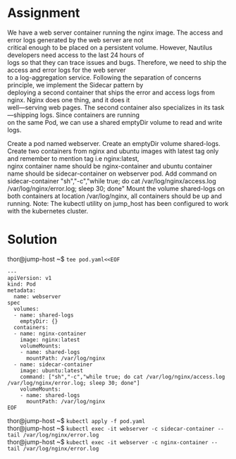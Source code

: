 # Assignment

We have a web server container running the nginx image. The access and error logs generated by the web server are not  
critical enough to be placed on a persistent volume. However, Nautilus developers need access to the last 24 hours of  
logs so that they can trace issues and bugs. Therefore, we need to ship the access and error logs for the web server  
to a log-aggregation service. Following the separation of concerns principle, we implement the Sidecar pattern by  
deploying a second container that ships the error and access logs from nginx. Nginx does one thing, and it does it  
well—serving web pages. The second container also specializes in its task—shipping logs. Since containers are running  
on the same Pod, we can use a shared emptyDir volume to read and write logs.

Create a pod named webserver.
Create an emptyDir volume shared-logs.
Create two containers from nginx and ubuntu images with latest tag only and remember to mention tag i.e nginx:latest,  
nginx container name should be nginx-container and ubuntu container name should be sidecar-container on webserver pod.
Add command on sidecar-container "sh","-c","while true; do cat /var/log/nginx/access.log /var/log/nginx/error.log; sleep 30; done"
Mount the volume shared-logs on both containers at location /var/log/nginx, all containers should be up and running.
Note: The kubectl utility on jump_host has been configured to work with the kubernetes cluster.

# Solution
thor@jump-host ~$ `tee pod.yaml<<EOF`
```
---
apiVersion: v1
kind: Pod
metadata:
  name: webserver
spec
  volumes:
  - name: shared-logs
    emptyDir: {}
  containers:
  - name: nginx-container
    image: nginx:latest
    volumeMounts:
    - name: shared-logs
      mountPath: /var/log/nginx  
  - name: sidecar-container
    image: ubuntu:latest
    command: ["sh","-c","while true; do cat /var/log/nginx/access.log /var/log/nginx/error.log; sleep 30; done"]
    volumeMounts:
    - name: shared-logs
      mountPath: /var/log/nginx
EOF
```
thor@jump-host ~$ `kubectl apply -f pod.yaml`  
thor@jump-host ~$ `kubectl exec -it webserver -c sidecar-container -- tail /var/log/nginx/error.log`  
thor@jump-host ~$ `kubectl exec -it webserver -c nginx-container -- tail /var/log/nginx/error.log`  
